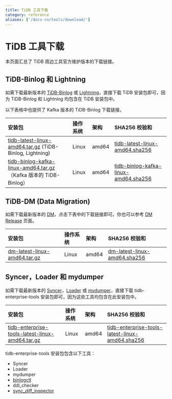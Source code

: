 ```yaml
---
title: TiDB 工具下载
category: reference
aliases: ['/docs-cn/tools/download/']
---
```


# TiDB 工具下载

本页面汇总了 TiDB 周边工具官方维护版本的下载链接。

## TiDB-Binlog 和 Lightning

如需下载最新版本的 [TiDB-Binlog](/reference/tools/tidb-binlog/overview.md) 或 [Lightning](/reference/tools/tidb-lightning/overview.md)，直接下载 TiDB 安装包即可，因为 TiDB-Binlog 和 Lightning 均包含在 TiDB 安装包中。

以下表格中也提供了 Kafka 版本的 TiDB-Binlog 下载链接。

| 安装包 | 操作系统 | 架构 | SHA256 校验和 |
|:---|:---|:---|:---|
| [tidb-latest-linux-amd64.tar.gz](http://download.pingcap.org/tidb-latest-linux-amd64.tar.gz) (TiDB-Binlog, Lightning) | Linux | amd64 |[tidb-latest-linux-amd64.sha256](http://download.pingcap.org/tidb-latest-linux-amd64.sha256)|
| [tidb-binlog-kafka-linux-amd64.tar.gz](http://download.pingcap.org/tidb-binlog-kafka-linux-amd64.tar.gz)（Kafka 版本的 TiDB-Binlog）| Linux | amd64 |[tidb-binlog-kafka-linux-amd64.sha256](http://download.pingcap.org/tidb-binlog-kafka-linux-amd64.sha256)|

## TiDB-DM (Data Migration)

如需下载最新版本的 [DM](https://github.com/pingcap/dm)，点击下表中的下载链接即可。你也可以参考 [DM Release](https://github.com/pingcap/dm/releases) 页面。

| 安装包 | 操作系统 | 架构 | SHA256 校验和 |
|:---|:---|:---|:---|
| [dm-latest-linux-amd64.tar.gz](http://download.pingcap.org/dm-latest-linux-amd64.tar.gz) | Linux | amd64 | [dm-latest-linux-amd64.sha256](http://download.pingcap.org/dm-latest-linux-amd64.sha256) |

## Syncer，Loader 和 mydumper

如需下载最新版本的 [Syncer](/reference/tools/syncer.md)，[Loader](/reference/tools/loader.md) 或 [mydumper](/reference/tools/mydumper.md)，直接下载 tidb-enterprise-tools 安装包即可，因为这些工具均包含在此安装包中。

| 安装包 | 操作系统 | 架构 | SHA256 校验和 |
|:---|:---|:---|:---|
| [tidb-enterprise-tools-latest-linux-amd64.tar.gz](http://download.pingcap.org/tidb-enterprise-tools-latest-linux-amd64.tar.gz) | Linux | amd64 | [tidb-enterprise-tools-latest-linux-amd64.sha256](http://download.pingcap.org/tidb-enterprise-tools-latest-linux-amd64.sha256) |

tidb-enterprise-tools 安装包包含以下工具：

- Syncer
- Loader
- mydumper
- [binlogctl](/reference/tools/tidb-binlog/overview.md#binlogctl-guide)
- ddl_checker
- [sync_diff_inspector](/reference/tools/sync-diff-inspector.md)